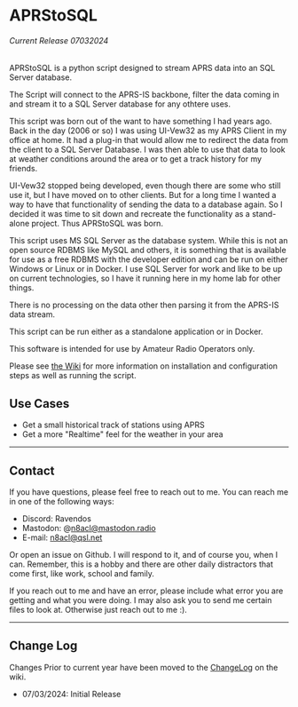 # APRStoSQL
###### Current Release 07032024
APRStoSQL is a python script designed to stream APRS data into an SQL Server database.

The Script will connect to the APRS-IS backbone, filter the data coming in and stream it to a SQL Server database for any othtere uses. 

This script was born out of the want to have something I had years ago. Back in the day (2006 or so) I was using UI-Vew32 as my APRS Client in my office at home. It had a plug-in that would allow me to redirect the data from the client to a SQL Server Database. I was then able to use that data to look at weather conditions around the area or to get a track history for my friends.

UI-Vew32 stopped being developed, even though there are some who still use it, but I have moved on to other clients. But for a long time I wanted a way to have that functionality of sending the data to a database again. So I decided it was time to sit down and recreate the functionality as a stand-alone project. Thus APRStoSQL was born.

This script uses MS SQL Server as the database system. While this is not an open source RDBMS like MySQL and others, it is something that is available for use as a free RDBMS with the developer edition and can be run on either Windows or Linux or in Docker. I use SQL Server for work and like to be up on current technologies, so I have it running here in my home lab for other things.

There is no processing on the data other then parsing it from the APRS-IS data stream.

This script can be run either as a standalone application or in Docker.

This software is intended for use by Amateur Radio Operators only.

Please see [the Wiki](https://n8acl.github.io/aprstosql) for more information on installation and configuration steps as well as running the script.

## Use Cases

- Get a small historical track of stations using APRS
- Get a more "Realtime" feel for the weather in your area

---

## Contact
If you have questions, please feel free to reach out to me. You can reach me in one of the following ways:

- Discord: Ravendos
- Mastodon: @n8acl@mastodon.radio
- E-mail: n8acl@qsl.net

Or open an issue on Github. I will respond to it, and of course you, when I can. Remember, this is a hobby and there are other daily distractors that come first, like work, school and family.

If you reach out to me and have an error, please include what error you are getting and what you were doing. I may also ask you to send me certain files to look at. Otherwise just reach out to me :).

---

## Change Log 
Changes Prior to current year have been moved to the [ChangeLog](https://n8acl.github.io/aprstosql/changelog/) on the wiki.

* 07/03/2024: Initial Release
